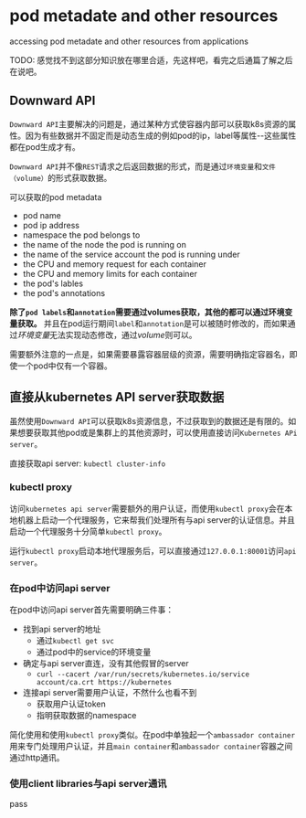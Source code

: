 # pod metadate and other resources

accessing pod metadate and other resources from applications

TODO: 感觉找不到这部分知识放在哪里合适，先这样吧，看完之后通篇了解之后在说吧。

## Downward API

`Downward API`主要解决的问题是，通过某种方式使容器内部可以获取k8s资源的属性。因为有些数据并不固定而是动态生成的例如pod的ip，label等属性--这些属性都在pod生成才有。

`Downward API`并不像`REST`请求之后返回数据的形式，而是通过`环境变量`和`文件（volume）`的形式获取数据。

可以获取的pod metadata
- pod name
- pod ip address
- namespace the pod belongs to
- the name of the node the pod is running on
- the name of the service account the pod is running under
- the CPU and memory request for each container
- the CPU and memory limits for each container
- the pod's lables
- the pod's annotations

**除了`pod labels`和`annotation`需要通过volumes获取，其他的都可以通过环境变量获取。** 并且在pod运行期间`label`和`annotation`是可以被随时修改的，而如果通过*环境变量*无法实现动态修改，通过*volume*则可以。

需要额外注意的一点是，如果需要暴露容器层级的资源，需要明确指定容器名，即使一个pod中仅有一个容器。

## 直接从kubernetes API server获取数据

虽然使用`Downward API`可以获取k8s资源信息，不过获取到的数据还是有限的。如果想要获取其他pod或是集群上的其他资源时，可以使用直接访问`Kubernetes APi server`。

直接获取api server: `kubectl cluster-info`

### kubectl proxy

访问`kubernetes api server`需要额外的用户认证，而使用`kubectl proxy`会在本地机器上启动一个代理服务，它来帮我们处理所有与api server的认证信息。并且启动一个代理服务十分简单`kubectl proxy`。

运行`kubectl proxy`启动本地代理服务后，可以直接通过`127.0.0.1:80001`访问`api server`。

### 在pod中访问api server

在pod中访问api server首先需要明确三件事：
- 找到api server的地址
    - 通过`kubectl get svc`
    - 通过pod中的service的环境变量
- 确定与api server直连，没有其他假冒的server
    - `curl --cacert /var/run/secrets/kubernetes.io/service account/ca.crt https://kubernetes`
- 连接api server需要用户认证，不然什么也看不到
    - 获取用户认证token
    - 指明获取数据的namespace

简化使用和使用`kubectl proxy`类似。在pod中单独起一个`ambassador container`用来专门处理用户认证，并且`main container`和`ambassador container`容器之间通过http通讯。

### 使用client libraries与api server通讯

pass
